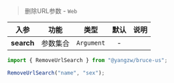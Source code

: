 > 删除URL参数 - `Web`

入参|功能|类型|默认|说明
:-:|:-:|:-:|:-:|-
**search**|参数集合|`Argument`|-

```js
import { RemoveUrlSearch } from "@yangzw/bruce-us";

RemoveUrlSearch("name", "sex");
```
